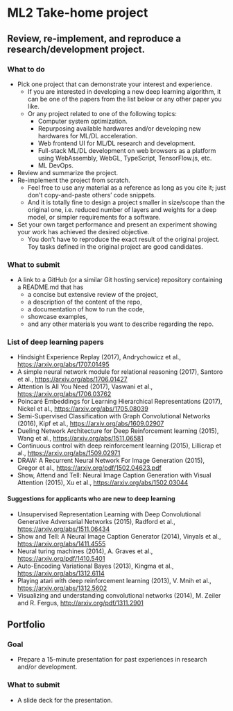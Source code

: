 # ML2 Take-home project

## Review, re-implement, and reproduce a research/development project.

### What to do
* Pick one project that can demonstrate your interest and experience. 
  * If you are interested in developing a new deep learning algorithm, it can be one of the papers from the list below or any other paper you like.
  * Or any project related to one of the following topics:
    * Computer system optimization.
    * Repurposing available hardwares and/or developing new hardwares for ML/DL acceleration.
    * Web frontend UI for ML/DL research and development.
    * Full-stack ML/DL development on web browsers as a platform using WebAssembly, WebGL, TypeScript, TensorFlow.js, etc.
    * ML DevOps.
* Review and summarize the project.
* Re-implement the project from scratch. 
  * Feel free to use any material as a reference as long as you cite it; just don't copy-and-paste others’ code snippets. 
  * And it is totally fine to design a project smaller in size/scope than the original one, i.e. reduced number of layers and weights for a deep model, or simpler requirements for a software.
* Set your own target performance and present an experiment showing your work has achieved the desired objective.
  * You don’t have to reproduce the exact result of the original project. Toy tasks defined in the original project are good candidates.

### What to submit 
* A link to a GitHub (or a similar Git hosting service) repository containing a README.md that has
  * a concise but extensive review of the project,
  * a description of the content of the repo,
  * a documentation of how to run the code,
  * showcase examples,
  * and any other materials you want to describe regarding the repo.

### List of deep learning papers

* Hindsight Experience Replay (2017), Andrychowicz et al.,  https://arxiv.org/abs/1707.01495 
* A simple neural network module for relational reasoning (2017), Santoro et al., https://arxiv.org/abs/1706.01427 
* Attention Is All You Need (2017), Vaswani et al., https://arxiv.org/abs/1706.03762 
* Poincaré Embeddings for Learning Hierarchical Representations (2017), Nickel et al., https://arxiv.org/abs/1705.08039
* Semi-Supervised Classification with Graph Convolutional Networks (2016), Kipf et al., https://arxiv.org/abs/1609.02907
* Dueling Network Architecture for Deep Reinforcement learning (2015), Wang et al., https://arxiv.org/abs/1511.06581 
* Continuous control with deep reinforcement learning (2015), Lillicrap et al., https://arxiv.org/abs/1509.02971
* DRAW: A Recurrent Neural Network For Image Generation (2015), Gregor et al., https://arxiv.org/pdf/1502.04623.pdf
* Show, Attend and Tell: Neural Image Caption Generation with Visual Attention (2015), Xu et al., https://arxiv.org/abs/1502.03044

#### Suggestions for applicants who are new to deep learning
* Unsupervised Representation Learning with Deep Convolutional Generative Adversarial Networks (2015), Radford et al., https://arxiv.org/abs/1511.06434
* Show and Tell: A Neural Image Caption Generator (2014), Vinyals et al., https://arxiv.org/abs/1411.4555
* Neural turing machines (2014), A. Graves et al., https://arxiv.org/pdf/1410.5401
* Auto-Encoding Variational Bayes (2013), Kingma et al., https://arxiv.org/abs/1312.6114
* Playing atari with deep reinforcement learning (2013), V. Mnih et al., https://arxiv.org/abs/1312.5602 
* Visualizing and understanding convolutional networks (2014), M. Zeiler and R. Fergus, http://arxiv.org/pdf/1311.2901

## Portfolio
### Goal
* Prepare a 15-minute presentation for past experiences in research and/or development.

### What to submit
* A slide deck for the presentation.
